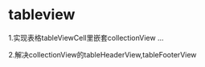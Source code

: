 # tableview

1.实现表格tableViewCell里嵌套collectionView  …

2.解决collectionView的tableHeaderView,tableFooterView
